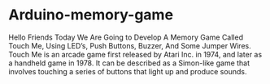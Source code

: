 # Arduino-memory-game
Hello Friends Today We Are Going to Develop A Memory Game Called Touch Me, Using LED’s, Push Buttons, Buzzer, And Some Jumper Wires. Touch Me is an arcade game first released by Atari Inc. in 1974, and later as a handheld game in 1978. It can be described as a Simon-like game that involves touching a series of buttons that light up and produce sounds.
